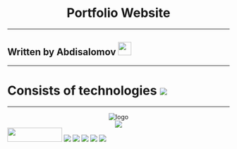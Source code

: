 
<div align="center">
    <h1>Portfolio Website</h1>
</div>

<hr>

## Written by Abdisalomov <img src="https://media.giphy.com/media/WUlplcMpOCEmTGBtBW/giphy.gif" width="30px">

<hr>

# Consists of technologies  <img src="https://skillicons.dev/icons?i=html,tailwind,js,gsap&perline=6&theme=dark" />

<hr>


<div align="center">
    <img src="https://themewagon.github.io/patrix/images/logo.png" alt="logo">
</div>

<div align="center">
    <img src="https://themewagon.github.io/patrix/images/arts/intro-section-illustration.png">
</div>

<img width="124px" height="32px" src="https://themewagon.github.io/patrix/images/campanies/campany-1.png">
<img src="https://themewagon.github.io/patrix/images/campanies/campany-2.png">
<img src="https://themewagon.github.io/patrix/images/campanies/campany-3.png">
<img src="https://themewagon.github.io/patrix/images/campanies/campany-4.png">
<img src="https://themewagon.github.io/patrix/images/campanies/campany-5.png">
<img src="https://themewagon.github.io/patrix/images/campanies/campany-6.png">